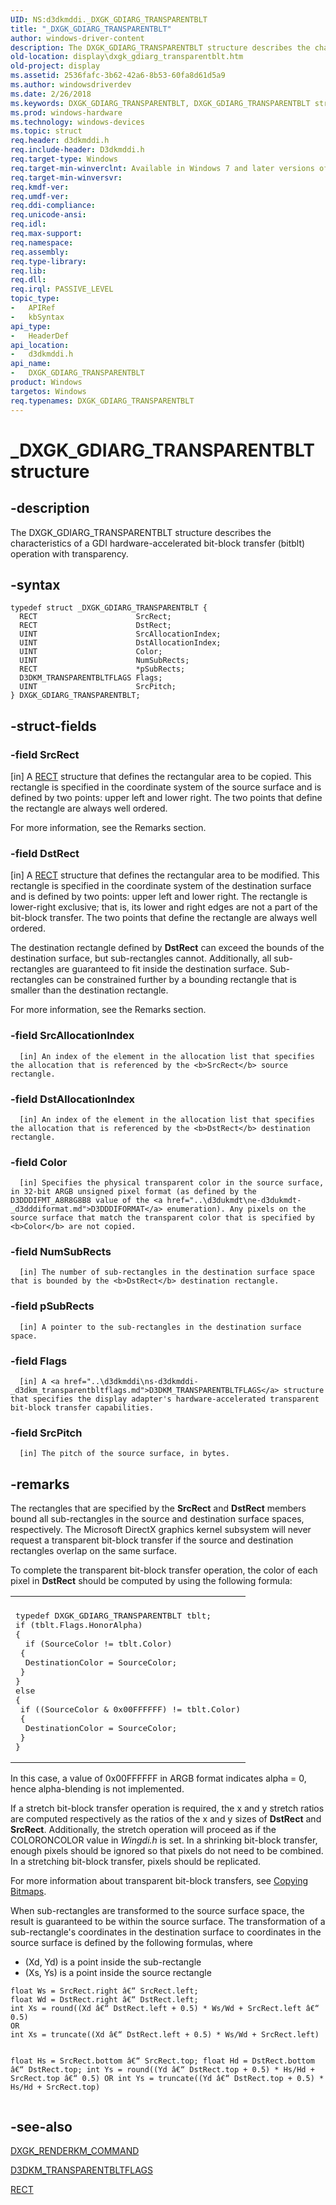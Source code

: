 ```yaml
---
UID: NS:d3dkmddi._DXGK_GDIARG_TRANSPARENTBLT
title: "_DXGK_GDIARG_TRANSPARENTBLT"
author: windows-driver-content
description: The DXGK_GDIARG_TRANSPARENTBLT structure describes the characteristics of a GDI hardware-accelerated bit-block transfer (bitblt) operation with transparency.
old-location: display\dxgk_gdiarg_transparentblt.htm
old-project: display
ms.assetid: 2536fafc-3b62-42a6-8b53-60fa8d61d5a9
ms.author: windowsdriverdev
ms.date: 2/26/2018
ms.keywords: DXGK_GDIARG_TRANSPARENTBLT, DXGK_GDIARG_TRANSPARENTBLT structure [Display Devices], DmStructs_bb046cac-9272-4bf2-a3a7-33cc7035f3fb.xml, _DXGK_GDIARG_TRANSPARENTBLT, d3dkmddi/DXGK_GDIARG_TRANSPARENTBLT, display.dxgk_gdiarg_transparentblt
ms.prod: windows-hardware
ms.technology: windows-devices
ms.topic: struct
req.header: d3dkmddi.h
req.include-header: D3dkmddi.h
req.target-type: Windows
req.target-min-winverclnt: Available in Windows 7 and later versions of the Windows operating systems.
req.target-min-winversvr: 
req.kmdf-ver: 
req.umdf-ver: 
req.ddi-compliance: 
req.unicode-ansi: 
req.idl: 
req.max-support: 
req.namespace: 
req.assembly: 
req.type-library: 
req.lib: 
req.dll: 
req.irql: PASSIVE_LEVEL
topic_type:
-	APIRef
-	kbSyntax
api_type:
-	HeaderDef
api_location:
-	d3dkmddi.h
api_name:
-	DXGK_GDIARG_TRANSPARENTBLT
product: Windows
targetos: Windows
req.typenames: DXGK_GDIARG_TRANSPARENTBLT
---
```


# _DXGK_GDIARG_TRANSPARENTBLT structure


## -description


The DXGK_GDIARG_TRANSPARENTBLT structure describes the characteristics of a GDI hardware-accelerated bit-block transfer (bitblt) operation with transparency.


## -syntax


````
typedef struct _DXGK_GDIARG_TRANSPARENTBLT {
  RECT                      SrcRect;
  RECT                      DstRect;
  UINT                      SrcAllocationIndex;
  UINT                      DstAllocationIndex;
  UINT                      Color;
  UINT                      NumSubRects;
  RECT                      *pSubRects;
  D3DKM_TRANSPARENTBLTFLAGS Flags;
  UINT                      SrcPitch;
} DXGK_GDIARG_TRANSPARENTBLT;
````


## -struct-fields




### -field SrcRect

[in] A <a href="https://msdn.microsoft.com/library/windows/hardware/ff569234">RECT</a> structure that defines the rectangular area to be copied. This rectangle is specified in the coordinate system of the source surface and is defined by two points: upper left and lower right. The two points that define the rectangle are always well ordered. 

For more information, see the Remarks section.


### -field DstRect

[in] A <a href="https://msdn.microsoft.com/library/windows/hardware/ff569234">RECT</a> structure that defines the rectangular area to be modified. This rectangle is specified in the coordinate system of the destination surface and is defined by two points: upper left and lower right. The rectangle is lower-right exclusive; that is, its lower and right edges are not a part of the bit-block transfer. The two points that define the rectangle are always well ordered. 

The destination rectangle defined by <b>DstRect</b> can exceed the bounds of the destination surface, but sub-rectangles cannot. Additionally, all sub-rectangles are guaranteed to fit inside the destination surface. Sub-rectangles can be constrained further by a bounding rectangle that is smaller than the destination rectangle. 

For more information, see the Remarks section.


### -field SrcAllocationIndex


      [in] An index of the element in the allocation list that specifies the allocation that is referenced by the <b>SrcRect</b> source rectangle.
     


### -field DstAllocationIndex


      [in] An index of the element in the allocation list that specifies the allocation that is referenced by the <b>DstRect</b> destination rectangle.
     


### -field Color


      [in] Specifies the physical transparent color in the source surface, in 32-bit ARGB unsigned pixel format (as defined by the D3DDDIFMT_A8R8G8B8 value of the <a href="..\d3dukmdt\ne-d3dukmdt-_d3dddiformat.md">D3DDDIFORMAT</a> enumeration). Any pixels on the source surface that match the transparent color that is specified by <b>Color</b> are not copied.
     


### -field NumSubRects


      [in] The number of sub-rectangles in the destination surface space that is bounded by the <b>DstRect</b> destination rectangle.
     


### -field pSubRects


      [in] A pointer to the sub-rectangles in the destination surface space.
     


### -field Flags


      [in] A <a href="..\d3dkmddi\ns-d3dkmddi-_d3dkm_transparentbltflags.md">D3DKM_TRANSPARENTBLTFLAGS</a> structure that specifies the display adapter's hardware-accelerated transparent bit-block transfer capabilities.
     


### -field SrcPitch


      [in] The pitch of the source surface, in bytes.
     


## -remarks



The rectangles that are specified by the <b>SrcRect</b> and <b>DstRect</b> members bound all sub-rectangles in the source and destination surface spaces, respectively. The Microsoft DirectX graphics kernel subsystem will never request a transparent bit-block transfer if the source and destination rectangles overlap on the same surface.

To complete the transparent bit-block transfer operation, the color of each pixel in <b>DstRect</b> should be computed by using the following formula:

<div class="code"><span codelanguage=""><table>
<tr>
<th></th>
</tr>
<tr>
<td>
<pre>typedef DXGK_GDIARG_TRANSPARENTBLT tblt;
if (tblt.Flags.HonorAlpha)
{
  if (SourceColor != tblt.Color)
 {
  DestinationColor = SourceColor; 
 }
}
else
{
 if ((SourceColor &amp; 0x00FFFFFF) != tblt.Color)
 {
  DestinationColor = SourceColor; 
 }
}</pre>
</td>
</tr>
</table></span></div>
In this case, a value of 0x00FFFFFF in ARGB format indicates alpha = 0, hence alpha-blending is not implemented.

If a stretch bit-block transfer operation is required, the x and y stretch ratios are computed respectively as the ratios of the x and y sizes of <b>DstRect</b> and <b>SrcRect</b>. Additionally, the stretch operation will proceed as if the COLORONCOLOR value in <i>Wingdi.h</i> is set. In a shrinking bit-block transfer, enough pixels should be ignored so that pixels do not need to be combined. In a stretching bit-block transfer, pixels should be replicated.

For more information about transparent bit-block transfers, see <a href="https://msdn.microsoft.com/76e07c66-7e57-42d7-b6da-c13c8e9a8dee">Copying Bitmaps</a>.

When sub-rectangles are transformed to the source surface space, the result is guaranteed to be within the source surface. The transformation of a sub-rectangle's coordinates in the destination surface to coordinates  in the source surface is defined by the following formulas, where

<ul>
<li>(Xd, Yd) is a point inside the sub-rectangle</li>
<li>(Xs, Ys) is a point inside the source rectangle</li>
</ul>
<pre class="syntax" xml:space="preserve"><code>float Ws = SrcRect.right â€“ SrcRect.left;
float Wd = DstRect.right â€“ DstRect.left;
int Xs = round((Xd â€“ DstRect.left + 0.5) * Ws/Wd + SrcRect.left â€“ 0.5)
OR
int Xs = truncate((Xd â€“ DstRect.left + 0.5) * Ws/Wd + SrcRect.left)

float Hs = SrcRect.bottom â€“ SrcRect.top;
float Hd = DstRect.bottom â€“ DstRect.top;
int Ys = round((Yd â€“ DstRect.top + 0.5) * Hs/Hd + SrcRect.top â€“ 0.5)
OR
int Ys = truncate((Yd â€“ DstRect.top + 0.5) * Hs/Hd + SrcRect.top)</code></pre>



## -see-also

<a href="..\d3dkmddi\ns-d3dkmddi-_dxgk_renderkm_command.md">DXGK_RENDERKM_COMMAND</a>



<a href="..\d3dkmddi\ns-d3dkmddi-_d3dkm_transparentbltflags.md">D3DKM_TRANSPARENTBLTFLAGS</a>



<a href="https://msdn.microsoft.com/library/windows/hardware/ff569234">RECT</a>



 

 


